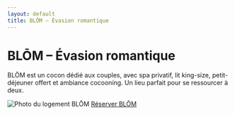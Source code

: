```yaml
---
layout: default
title: BLŌM – Évasion romantique
---
```


<div class="bg-black text-white min-h-screen text-center py-12 px-4">
  <h1 class="text-4xl font-bold mb-4">BLŌM – Évasion romantique</h1>
  <p class="text-lg max-w-xl mx-auto mb-8">
    BLŌM est un cocon dédié aux couples, avec spa privatif, lit king-size, petit-déjeuner offert
    et ambiance cocooning. Un lieu parfait pour se ressourcer à deux.
  </p>
  
  <img src="{{ site.baseurl }}/assets/images/spa.jpg" alt="Photo du logement BLŌM" class="mx-auto rounded-lg shadow-lg mb-8 max-w-full">

  <a href="https://www.airbnb.fr/rooms/87654321" class="bg-white text-black hover:bg-gray-300 font-semibold py-3 px-6 rounded-full transition">
    Réserver BLŌM
  </a>
</div>

